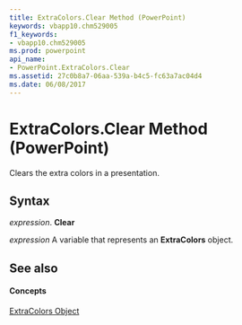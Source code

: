 ```yaml
---
title: ExtraColors.Clear Method (PowerPoint)
keywords: vbapp10.chm529005
f1_keywords:
- vbapp10.chm529005
ms.prod: powerpoint
api_name:
- PowerPoint.ExtraColors.Clear
ms.assetid: 27c0b8a7-06aa-539a-b4c5-fc63a7ac04d4
ms.date: 06/08/2017
---
```



# ExtraColors.Clear Method (PowerPoint)

Clears the extra colors in a presentation.


## Syntax

 _expression_. **Clear**

 _expression_ A variable that represents an **ExtraColors** object.


## See also


#### Concepts


[ExtraColors Object](extracolors-object-powerpoint.md)

